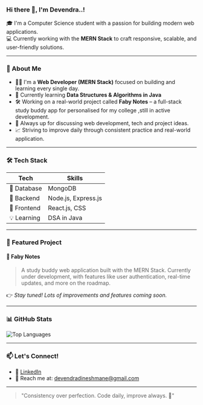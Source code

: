 ### Hi there 👋, I'm Devendra..!

🎓 I'm a Computer Science student with a passion for building modern web applications.  
💻 Currently working with the **MERN Stack** to craft responsive, scalable, and user-friendly solutions.

---

### 🚀 About Me

- 👨‍💻 I'm a **Web Developer (MERN Stack)** focused on building and learning every single day.
- 🧠 Currently learning **Data Structures & Algorithms in Java**
- 🛠️ Working on a real-world project called **Faby Notes** – a full-stack study buddy app for personalised for my college ,still in active development.
- 💬 Always up for discussing web development, tech and project ideas.
- 📈 Striving to improve daily through consistent practice and real-world application.

---

### 🛠️ Tech Stack

| Tech | Skills |
|------|--------|
| 💽 Database | MongoDB |
| 🧩 Backend | Node.js, Express.js |
| 🎨 Frontend | React.js, CSS |
| 💡 Learning | DSA in Java |

---

### 📂 Featured Project

#### 📝 **Faby Notes**
> A study buddy web application built with the MERN Stack. Currently under development, with features like user authentication, real-time updates, and more on the roadmap.

👉 *Stay tuned! Lots of improvements and features coming soon.*

---

### 📊 GitHub Stats
![Top Languages](https://github-readme-stats.vercel.app/api/top-langs/?username=DevendraMane&layout=compact&theme=radical)

---

### 📫 Let's Connect!

- 💼 [LinkedIn](https://www.linkedin.com/in/devendramane/)
- 📧 Reach me at: devendradineshmane@gmail.com

---

> "Consistency over perfection. Code daily, improve always. 🚀"

